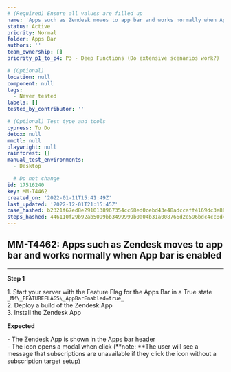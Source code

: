 ```yaml
---
# (Required) Ensure all values are filled up
name: 'Apps such as Zendesk moves to app bar and works normally when App bar is enabled'
status: Active
priority: Normal
folder: Apps Bar
authors: ''
team_ownership: []
priority_p1_to_p4: P3 - Deep Functions (Do extensive scenarios work?)

# (Optional)
location: null
component: null
tags:
  - Never tested
labels: []
tested_by_contributor: ''

# (Optional) Test type and tools
cypress: To Do
detox: null
mmctl: null
playwright: null
rainforest: []
manual_test_environments:
  - Desktop

  # Do not change
id: 17516240
key: MM-T4462
created_on: '2022-01-11T15:41:49Z'
last_updated: '2022-12-01T21:15:45Z'
case_hashed: b2321f67ed8e2910138967354cc68ed0cebd43e48adccaff4169dc3e884d5b038d350549e2e8825a08bad8a7fbcff47f
steps_hashed: 446110f29b92ab5099bb3499999b0a04b31a008766d2e596bdc4cc8d4655328a0282981ffee6d5f29f181055a2d5cde0
---
```


<!-- (Auto-generated) Based on frontmatter's "key" and "name" -->

## MM-T4462: Apps such as Zendesk moves to app bar and works normally when App bar is enabled

---

**Step 1**

1\. Start your server with the Feature Flag for the Apps Bar in a True state `_MM\_FEATUREFLAGS\_AppBarEnabled=true_`\
2\. Deploy a build of the Zendesk App\
3\. Install the Zendesk App

**Expected**

\- The Zendesk App is shown in the Apps bar header\
\- The icon opens a modal when click (\*\*note: \*\*The user will see a message that subscriptions are unavailable if they click the icon without a subscription target setup)
